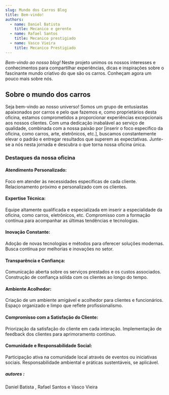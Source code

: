 ```yaml
---
slug: Mundo dos Carros Blog
title: Bem-vindo!
authors:
  - name: Daniel Batista 
    title: Mecanico e gerente
  - name: Rafael Santos
    title: Mecanico prestigiado
  - name: Vasco Vieira
    title: Mecanico Prestigiado 
---
```

*Bem-vindo ao nosso blog!* 
Neste projeto unimos os nossos interesses e conhecimentos para compartilhar experiências, dicas e inspirações sobre o fascinante mundo criativo do que são os carros. 
Conheçam agora um pouco mais sobre nós.

## Sobre o mundo dos carros
Seja bem-vindo ao nosso universo! Somos um grupo de entusiastas apaixonados por carros e pelo que fazemos e, como proprietários desta oficina, estamos comprometidos a proporcionar experiências excepcionais aos nossos clientes. Com uma dedicação inabalável ao serviço de qualidade, combinada com a nossa paixão por [inserir o foco específico da oficina, como carros, arte, eletrônicos, etc.], buscamos constantemente elevar o padrão e entregar resultados que superem as expectativas. Junte-se a nós nesta jornada e descubra o que torna nossa oficina única.

### Destaques da nossa oficina

#### Atendimento Personalizado:
Foco em atender às necessidades específicas de cada cliente.
Relacionamento próximo e personalizado com os clientes.

#### Expertise Técnica:
Equipe altamente qualificada e especializada em inserir a especialidade da oficina, como carros, eletrônicos, etc.
Compromisso com a formação contínua para acompanhar as últimas tendências e tecnologias.

#### Inovação Constante:
Adoção de novas tecnologias e métodos para oferecer soluções modernas.
Busca contínua por melhorias e inovações no setor.

#### Transparência e Confiança:
Comunicação aberta sobre os serviços prestados e os custos associados.
Construção de confiança sólida com os clientes ao longo do tempo.

#### Ambiente Acolhedor:
Criação de um ambiente amigável e acolhedor para clientes e funcionários.
Espaço organizado e limpo que reflete profissionalismo.

#### Compromisso com a Satisfação do Cliente:
Priorização da satisfação do cliente em cada interação.
Implementação de feedback dos clientes para aprimoramento contínuo.

#### Comunidade e Responsabilidade Social:
Participação ativa na comunidade local através de eventos ou iniciativas sociais.
Responsabilidade ambiental e práticas sustentáveis, se aplicável.

##### autores :
Daniel Batista , Rafael Santos e Vasco Vieira
